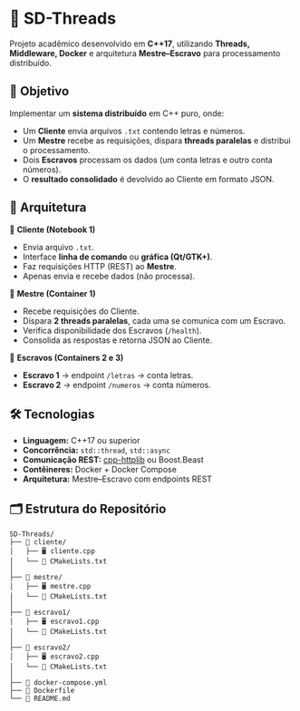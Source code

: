 # 🚀 SD-Threads  

Projeto acadêmico desenvolvido em **C++17**, utilizando **Threads, Middleware, Docker** e arquitetura **Mestre–Escravo** para processamento distribuído.  

## 🎯 Objetivo  
Implementar um **sistema distribuído** em C++ puro, onde:  
- Um **Cliente** envia arquivos `.txt` contendo letras e números.  
- Um **Mestre** recebe as requisições, dispara **threads paralelas** e distribui o processamento.  
- Dois **Escravos** processam os dados (um conta letras e outro conta números).  
- O **resultado consolidado** é devolvido ao Cliente em formato JSON.  

## 🧩 Arquitetura  

📌 **Cliente (Notebook 1)**  
- Envia arquivo `.txt`.  
- Interface **linha de comando** ou **gráfica (Qt/GTK+)**.  
- Faz requisições HTTP (REST) ao **Mestre**.  
- Apenas envia e recebe dados (não processa).  

📌 **Mestre (Container 1)**  
- Recebe requisições do Cliente.  
- Dispara **2 threads paralelas**, cada uma se comunica com um Escravo.  
- Verifica disponibilidade dos Escravos (`/health`).  
- Consolida as respostas e retorna JSON ao Cliente.  

📌 **Escravos (Containers 2 e 3)**  
- **Escravo 1** → endpoint `/letras` → conta letras.  
- **Escravo 2** → endpoint `/numeros` → conta números.  

## 🛠️ Tecnologias  

- **Linguagem:** C++17 ou superior  
- **Concorrência:** `std::thread`, `std::async`  
- **Comunicação REST:** [cpp-httplib](https://github.com/yhirose/cpp-httplib) ou Boost.Beast  
- **Contêineres:** Docker + Docker Compose  
- **Arquitetura:** Mestre–Escravo com endpoints REST  

## 🗂️ Estrutura do Repositório  

```
SD-Threads/  
├── 📁 cliente/  
│   ├── 🖥️ cliente.cpp  
│   └── 📄 CMakeLists.txt  
│  
├── 📁 mestre/  
│   ├── 🖥️ mestre.cpp  
│   └── 📄 CMakeLists.txt  
│  
├── 📁 escravo1/  
│   ├── 🖥️ escravo1.cpp  
│   └── 📄 CMakeLists.txt  
│  
├── 📁 escravo2/  
│   ├── 🖥️ escravo2.cpp  
│   └── 📄 CMakeLists.txt  
│  
├── 🐳 docker-compose.yml  
├── 🐳 Dockerfile  
└── 📘 README.md  
```
